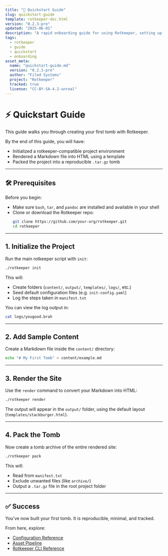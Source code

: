 ```yaml
---
title: "🚀 Quickstart Guide"
slug: quickstart-guide
template: rotkeeper-doc.html
version: "0.2.3-pre"
updated: "2025-06-01"
description: "A rapid onboarding guide for using Rotkeeper, setting up tombs, and rendering documentation."
tags:
  - rotkeeper
  - guide
  - quickstart
  - onboarding
asset_meta:
  name: "quickstart-guide.md"
  version: "0.2.3-pre"
  author: "Filed Systems"
  project: "Rotkeeper"
  tracked: true
  license: "CC-BY-SA-4.2-unreal"
---
```

# ⚡ Quickstart Guide

This guide walks you through creating your first tomb with Rotkeeper.

By the end of this guide, you will have:
- Initialized a rotkeeper-compatible project environment
- Rendered a Markdown file into HTML using a template
- Packed the project into a reproducible `.tar.gz` tomb

***

## 🛠️ Prerequisites

Before you begin:
- Make sure `bash`, `tar`, and `pandoc` are installed and available in your shell
- Clone or download the Rotkeeper repo:
  ```bash
  git clone https://github.com/your-org/rotkeeper.git
  cd rotkeeper
  ```

***

## 1. Initialize the Project

Run the main rotkeeper script with `init`:

```bash
./rotkeeper init
```

This will:
- Create folders (`content/`, `output/`, `templates/`, `logs/`, etc.)
- Seed default configuration files (e.g. `init-config.yaml`)
- Log the steps taken in `manifest.txt`

You can view the log output in:

```bash
cat logs/yougood.brah
```

***

## 2. Add Sample Content

Create a Markdown file inside the `content/` directory:

```bash
echo "# My First Tomb" > content/example.md
```

***

## 3. Render the Site

Use the `render` command to convert your Markdown into HTML:

```bash
./rotkeeper render
```

The output will appear in the `output/` folder, using the default layout (`templates/stackburger.html`).

***

## 4. Pack the Tomb

Now create a tomb archive of the entire rendered site:

```bash
./rotkeeper pack
```

This will:
- Read from `manifest.txt`
- Exclude unwanted files (like `archive/`)
- Output a `.tar.gz` file in the root project folder

***

## ✅ Success

You’ve now built your first tomb. It is reproducible, minimal, and tracked.

From here, explore:

- [Configuration Reference](configuration-reference.md)
- [Asset Pipeline](asset-pipeline.md)
- [Rotkeeper CLI Reference](rotkeeper-help.md)

<!--
LIMERICK

A tomb that was built in a flash,
With markdown and logs in a stash.
Though quick it may start,
Its decay is an art—
Preserved in a gzip'd bash crash.
-->

<!--
SORA PROMPT

"a ritualized digital tomb being constructed by hand, markdown swirling into HTML, static files forming like bone, eerie bureaucratic light"
-->